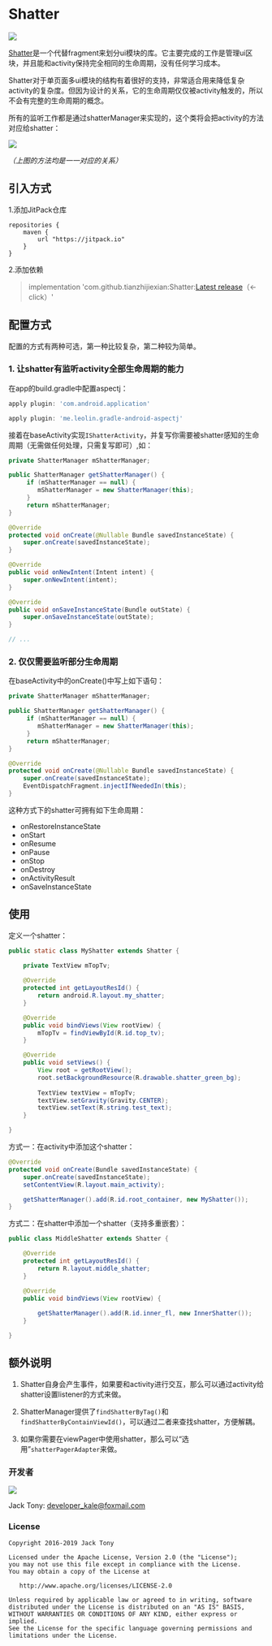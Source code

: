 # Shatter

[![](https://jitpack.io/v/tianzhijiexian/Shatter.svg)](https://jitpack.io/#tianzhijiexian/Shatter)

[Shatter](https://github.com/tianzhijiexian/Shatter)是一个代替fragment来划分ui模块的库。它主要完成的工作是管理ui区块，并且能和activity保持完全相同的生命周期，没有任何学习成本。

Shatter对于单页面多ui模块的结构有着很好的支持，非常适合用来降低复杂activity的复杂度。但因为设计的关系，它的生命周期仅仅被activity触发的，所以不会有完整的生命周期的概念。

所有的监听工作都是通过shatterManager来实现的，这个类将会把activity的方法对应给shatter：

![](http://static.zybuluo.com/shark0017/yui6evs3qghmofoevdxripzo/image_1btm78fhn1inj2mbn8gnunm3a9.png)

*（上图的方法均是一一对应的关系）*

## 引入方式

1.添加JitPack仓库

```
repositories {
    maven {
        url "https://jitpack.io"
    }
}
```

2.添加依赖

> implementation 'com.github.tianzhijiexian:Shatter:[Latest release](https://github.com/tianzhijiexian/Shatter/releases)（<-click）'


## 配置方式

配置的方式有两种可选，第一种比较复杂，第二种较为简单。

### 1. 让shatter有监听activity全部生命周期的能力

在app的build.gradle中配置aspectj：

```gradle
apply plugin: 'com.android.application'

apply plugin: 'me.leolin.gradle-android-aspectj'
```

接着在baseActivity实现`IShatterActivity`，并复写你需要被shatter感知的生命周期（无需做任何处理，只需复写即可）,如：

```java
private ShatterManager mShatterManager;

public ShatterManager getShatterManager() {
     if (mShatterManager == null) {
    	mShatterManager = new ShatterManager(this);
     }
     return mShatterManager;
}

@Override
protected void onCreate(@Nullable Bundle savedInstanceState) {
    super.onCreate(savedInstanceState);
}

@Override
public void onNewIntent(Intent intent) {
    super.onNewIntent(intent);
}

@Override
public void onSaveInstanceState(Bundle outState) {
    super.onSaveInstanceState(outState);
}

// ...

```

### 2. 仅仅需要监听部分生命周期

在baseActivity中的onCreate()中写上如下语句：

```java
private ShatterManager mShatterManager;

public ShatterManager getShatterManager() {
     if (mShatterManager == null) {
    	mShatterManager = new ShatterManager(this);
     }
     return mShatterManager;
}

@Override
protected void onCreate(@Nullable Bundle savedInstanceState) {
    super.onCreate(savedInstanceState);
    EventDispatchFragment.injectIfNeededIn(this);
}
```

这种方式下的shatter可拥有如下生命周期：

- onRestoreInstanceState
- onStart
- onResume
- onPause
- onStop
- onDestroy
- onActivityResult
- onSaveInstanceState

## 使用

定义一个shatter：

```java
public static class MyShatter extends Shatter {

    private TextView mTopTv;
    
    @Override
    protected int getLayoutResId() {
        return android.R.layout.my_shatter;
    }

    @Override
    public void bindViews(View rootView) {
        mTopTv = findViewById(R.id.top_tv);
    }

    @Override
    public void setViews() {
        View root = getRootView();
        root.setBackgroundResource(R.drawable.shatter_green_bg);
        
        TextView textView = mTopTv;
        textView.setGravity(Gravity.CENTER);
        textView.setText(R.string.test_text);
    }

}
```

方式一：在activity中添加这个shatter：

```java
@Override
protected void onCreate(Bundle savedInstanceState) {
    super.onCreate(savedInstanceState);
    setContentView(R.layout.main_activity);

    getShatterManager().add(R.id.root_container, new MyShatter());
}
```

方式二：在shatter中添加一个shatter（支持多重嵌套）：

```java
public class MiddleShatter extends Shatter {

    @Override
    protected int getLayoutResId() {
        return R.layout.middle_shatter;
    }

    @Override
    public void bindViews(View rootView) {
    
        getShatterManager().add(R.id.inner_fl, new InnerShatter());
    }

}
```

## 额外说明

1. Shatter自身会产生事件，如果要和activity进行交互，那么可以通过activity给shatter设置listener的方式来做。

2. ShatterManager提供了`findShatterByTag()`和`findShatterByContainViewId()`，可以通过二者来查找shatter，方便解耦。

3. 如果你需要在viewPager中使用shatter，那么可以“选用”`shatterPagerAdapter`来做。

### 开发者
![](https://avatars3.githubusercontent.com/u/9552155?v=3&s=460)

Jack Tony: <developer_kale@foxmail.com>

### License

    Copyright 2016-2019 Jack Tony

    Licensed under the Apache License, Version 2.0 (the "License");
    you may not use this file except in compliance with the License.
    You may obtain a copy of the License at

       http://www.apache.org/licenses/LICENSE-2.0

    Unless required by applicable law or agreed to in writing, software
    distributed under the License is distributed on an "AS IS" BASIS,
    WITHOUT WARRANTIES OR CONDITIONS OF ANY KIND, either express or implied.
    See the License for the specific language governing permissions and
    limitations under the License.
